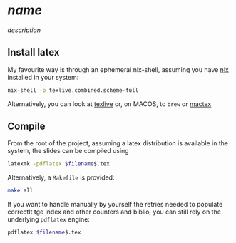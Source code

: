 # $name$

$description$

## Install latex

My favourite way is through an ephemeral nix-shell, assuming you have [nix](https://nixos.org/) installed in your system:
```bash
nix-shell -p texlive.combined.scheme-full
```

Alternatively, you can look at [texlive](https://www.tug.org/texlive/) or, on MACOS, to `brew` or [mactex](https://www.tug.org/mactex/) 

## Compile 

From the root of the project, assuming a latex distribution is available in the system, the slides can be compiled using

```bash
latexmk -pdflatex $filename$.tex
```

Alternatively, a `Makefile` is provided:
```bash
make all
```

If you want to handle manually by yourself the retries needed to populate correctlt tge index and other counters and biblio, you can still rely on the underlying `pdflatex` engine:
```bash
pdflatex $filename$.tex
```
